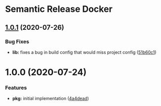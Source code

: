 # Semantic Release Docker

## [1.0.1](https://github.com/esatterwhite/semantic-release-docker/compare/v1.0.0...v1.0.1) (2020-07-26)


### Bug Fixes

* **lib:** fixes a bug in build config that would miss project config ([51b60c1](https://github.com/esatterwhite/semantic-release-docker/commit/51b60c12f8954c2cb59bb78a276529acc08fb8ea))

# 1.0.0 (2020-07-24)


### Features

* **pkg:** initial implementation ([4a4dead](https://github.com/esatterwhite/semantic-release-docker/commit/4a4dead685892ecf89e900f3b6f7979c69fc440e))
